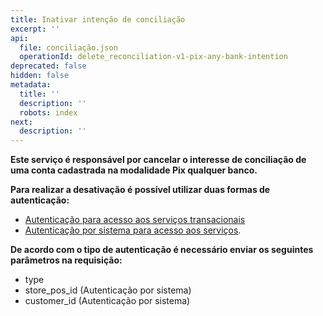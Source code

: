 ```yaml
---
title: Inativar intenção de conciliação
excerpt: ''
api:
  file: conciliação.json
  operationId: delete_reconciliation-v1-pix-any-bank-intention
deprecated: false
hidden: false
metadata:
  title: ''
  description: ''
  robots: index
next:
  description: ''
---
```

**Este serviço é responsável por cancelar o interesse de conciliação de uma conta cadastrada na modalidade Pix qualquer banco.**

**Para realizar a desativação é possível utilizar duas formas de autenticação:**

-  [Autenticação para acesso aos serviços transacionais](https://shipay-documentation.readme.io/reference/post_pdvauthth)
-  [Autenticação por sistema para acesso aos serviços](https://shipay-documentation.readme.io/reference/post_pdvsysauth-1).

**De acordo com o tipo de autenticação é necessário enviar os seguintes parâmetros na requisição:**

- type
- store_pos_id (Autenticação por sistema)
- customer_id (Autenticação por sistema)